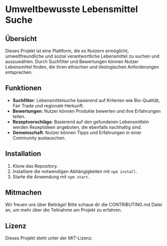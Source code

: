 # Umweltbewusste Lebensmittel Suche

## Übersicht
Dieses Projekt ist eine Plattform, die es Nutzern ermöglicht, umweltfreundliche und sozial verantwortliche Lebensmittel zu suchen und auszuwählen. Durch Suchfilter und Bewertungen können Nutzer Lebensmittel finden, die ihren ethischen und ökologischen Anforderungen entsprechen.

## Funktionen
- **Suchfilter**: Lebensmittelsuche basierend auf Kriterien wie Bio-Qualität, Fair Trade und regionale Herkunft.
- **Bewertungen**: Nutzer können Produkte bewerten und ihre Erfahrungen teilen.
- **Rezeptvorschläge**: Basierend auf den gefundenen Lebensmitteln werden Rezeptideen angeboten, die ebenfalls nachhaltig sind.
- **Gemeinschaft**: Nutzer können Tipps und Erfahrungen in einer Community austauschen.

## Installation
1. Klone das Repository.
2. Installiere die notwendigen Abhängigkeiten mit `npm install`.
3. Starte die Anwendung mit `npm start`.

## Mitmachen
Wir freuen uns über Beiträge! Bitte schaue dir die CONTRIBUTING.md Datei an, um mehr über die Teilnahme am Projekt zu erfahren.

## Lizenz
Dieses Projekt steht unter der MIT-Lizenz.